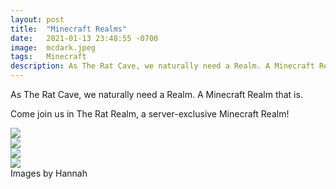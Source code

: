 ```yaml
---
layout: post
title:  "Minecraft Realms"
date:   2021-01-13 23:48:55 -0700
image:  mcdark.jpeg
tags:   Minecraft
description: As The Rat Cave, we naturally need a Realm. A Minecraft Realm that is. Come join us in The Rat Realm, a server-exclusive Minecraft Realm for us to build together! 
---
```


As The Rat Cave, we naturally need a Realm. A Minecraft Realm that is.

Come join us in The Rat Realm, a server-exclusive Minecraft Realm! 

![]({{site.baseurl}}/img/mchouse.jpeg)  
![]({{site.baseurl}}/img/minecraft1.jpeg)  
![]({{site.baseurl}}/img/minecraft2.jpeg)  
![]({{site.baseurl}}/img/minecraft3.jpeg)  
Images by Hannah

